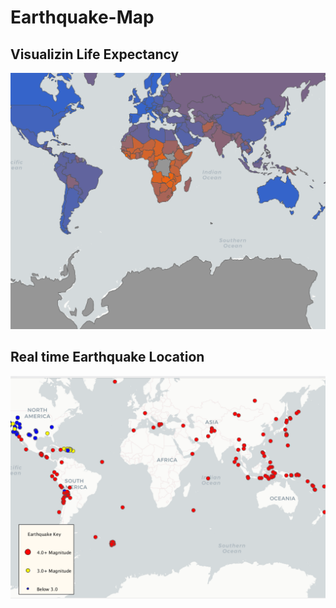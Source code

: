 # Earthquake-Map

## Visualizin Life Expectancy
![lifeExp](lifeExp.png)

## Real time Earthquake Location
![Earthquake](/image/EarthquakeLocationMag.png)
